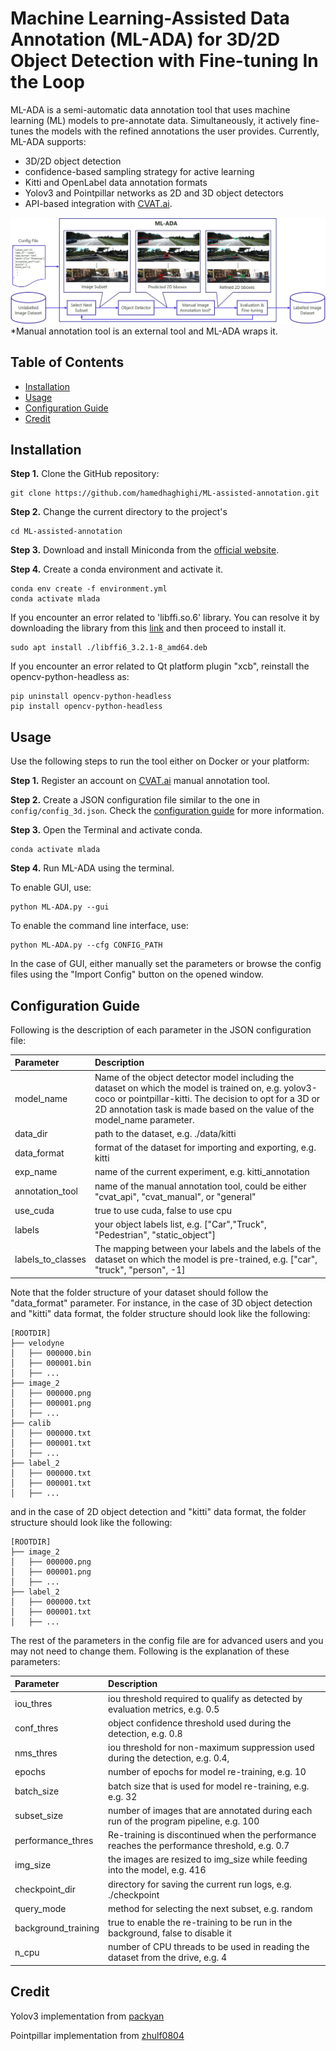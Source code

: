 # Machine Learning-Assisted Data Annotation (ML-ADA) for 3D/2D Object Detection with Fine-tuning In the Loop
ML-ADA is a semi-automatic data annotation tool that uses machine learning (ML) models to pre-annotate data. Simultaneously, it actively fine-tunes the models with the refined annotations the user provides. Currently, ML-ADA supports:

- 3D/2D object detection
- confidence-based sampling strategy for active learning
- Kitti and OpenLabel data annotation formats
- Yolov3 and Pointpillar networks as 2D and 3D object detectors
- API-based integration with [CVAT.ai](https://app.cvat.ai).


![pipeline](assets/pipeline-3.png)
\*Manual annotation tool is an external tool and ML-ADA wraps it.
## **Table of Contents**
- [Installation](#installation)
- [Usage](#usage)
- [Configuration Guide](#configuration-guide)
- [Credit](#credit)
 
<!-- 
*Figure1. An overview of the ML-ADA pipeline* -->
## **Installation**
**Step 1.** Clone the GitHub repository:

```shell
git clone https://github.com/hamedhaghighi/ML-assisted-annotation.git
```

**Step 2.** Change the current directory to the project's

```shell
cd ML-assisted-annotation
```
**Step 3.** Download and install Miniconda from the [official website](https://docs.conda.io/en/latest/miniconda.html).

**Step 4.** Create a conda environment and activate it.

```shell
conda env create -f environment.yml
conda activate mlada
```
If you encounter an error related to 'libffi.so.6' library. You can resolve it by downloading the library from this [link](https://mirrors.kernel.org/ubuntu/pool/main/libf/libffi/libffi6_3.2.1-8_amd64.deb) and then proceed to install it.
```shell
sudo apt install ./libffi6_3.2.1-8_amd64.deb
```

If you encounter an error related to Qt platform plugin "xcb", reinstall the opencv-python-headless as:

```shell
pip uninstall opencv-python-headless
pip install opencv-python-headless
```

## **Usage**

Use the following steps to run the tool either on Docker or your platform:

**Step 1.** Register an account on [CVAT.ai](https://app.cvat.ai/auth/register) manual annotation tool.

**Step 2.** Create a JSON configuration file similar to the one in `config/config_3d.json`. Check the [configuration guide](#configuration-guide) for more information.

**Step 3.** Open the Terminal and activate conda.
```shell
conda activate mlada
```

**Step 4.** Run ML-ADA using the terminal.

To enable GUI, use:

```shell
python ML-ADA.py --gui
```

To enable the command line interface, use:

```shell
python ML-ADA.py --cfg CONFIG_PATH
```
In the case of GUI, either manually set the parameters or browse the config files using the "Import Config" button on the opened window.

## **Configuration Guide**

Following is the description of each parameter in the JSON configuration file:

| Parameter | Description |
| :---        |    :----  |
| model_name | Name of the object detector model including the dataset on which the model is trained on, e.g. yolov3-coco or pointpillar-kitti. The decision to opt for a 3D or 2D annotation task is made based on the value of the model_name parameter.|
| data_dir | path to the dataset, e.g. ./data/kitti |
| data_format | format of the dataset for importing and exporting, e.g. kitti |
| exp_name | name of the current experiment, e.g. kitti_annotation |
| annotation_tool | name of the manual annotation tool, could be either "cvat_api", "cvat_manual", or "general" |
| use_cuda | true to use cuda,  false to use cpu |
| labels |  your object labels list, e.g. ["Car","Truck", "Pedestrian", "static_object"] |
| labels_to_classes | The mapping between your labels and the labels of the dataset on which the model is pre-trained, e.g. ["car", "truck", "person", -1] |

Note that the folder structure of your dataset should follow the "data_format" parameter. For instance, in the case of 3D object detection and "kitti" data format, the folder structure should look like the following:

```
[ROOTDIR]
├── velodyne
│   ├── 000000.bin
│   ├── 000001.bin
│   ├── ...
├── image_2
│   ├── 000000.png
│   ├── 000001.png
│   ├── ...
├── calib
│   ├── 000000.txt
│   ├── 000001.txt
│   ├── ...
├── label_2
│   ├── 000000.txt
│   ├── 000001.txt
│   ├── ...
```
and in the case of 2D object detection and "kitti" data format, the folder structure should look like the following:

```
[ROOTDIR]
├── image_2
│   ├── 000000.png
│   ├── 000001.png
│   ├── ...
├── label_2
│   ├── 000000.txt
│   ├── 000001.txt
│   ├── ...
```

The rest of the parameters in the config file are for advanced users and you may not need to change them. Following is the explanation of these parameters:

| Parameter | Description |
| :---        |    :----  |
| iou_thres | iou threshold required to qualify as detected by evaluation metrics, e.g. 0.5 |
| conf_thres | object confidence threshold used during the detection, e.g. 0.8  |
| nms_thres | iou threshold for non-maximum suppression used during the detection, e.g. 0.4,  |
| epochs | number of epochs for model re-training, e.g. 10 |
| batch_size | batch size that is used for model re-training, e.g. e.g. 32 |
| subset_size | number of images that are annotated during each run of the program pipeline, e.g. 100 |
| performance_thres | Re-training is discontinued when the performance reaches the performance threshold, e.g. 0.7 |
| img_size | the images are resized to img_size while feeding into the model, e.g. 416 |
| checkpoint_dir | directory for saving the current run logs, e.g. ./checkpoint |
| query_mode | method for selecting the next subset, e.g. random |
| background_training | true to enable the re-training to be run in the background,  false to disable it |
| n_cpu | number of CPU threads to be used in reading the dataset from the drive, e.g. 4 |

## **Credit**

Yolov3 implementation from [packyan](https://github.com/packyan/PyTorch-YOLOv3-kitti)

Pointpillar implementation from [zhulf0804](https://github.com/zhulf0804/PointPillars)
